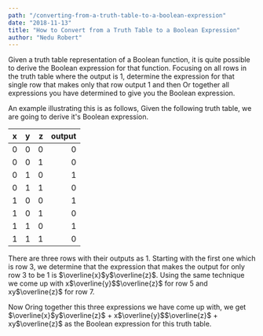 ```yaml
---
path: "/converting-from-a-truth-table-to-a-boolean-expression"
date: "2018-11-13"
title: "How to Convert from a Truth Table to a Boolean Expression"
author: "Nedu Robert"
---
```


Given a truth table representation of a Boolean function, it is quite possible to derive the Boolean expression for that function. Focusing on all rows in the truth table where the output is 1, determine the expression for that single row that makes only that row output 1 and then Or together all expressions you have determined to give you the Boolean expression.

An example illustrating this is as follows, Given the following truth table, we are going to derive it's Boolean expression.

| x | y | z | output |
| --|:-:| -:| -----: |
| 0 | 0 | 0 |   0    |
| 0 | 0 | 1 |   0    |
| 0 | 1 | 0 |   1    |
| 0 | 1 | 1 |   0    |
| 1 | 0 | 0 |   1    |
| 1 | 0 | 1 |   0    |
| 1 | 1 | 0 |   1    |
| 1 | 1 | 1 |   0    |

There are three rows with their outputs as 1. Starting with the first one which is row 3, we determine that the expression that makes the output for only row 3 to be 1 is $\overline{x}$y$\overline{z}$. Using the same technique we come up with x$\overline{y}$$\overline{z}$ for row 5 and xy$\overline{z}$ for row 7.

Now Oring together this three expressions we have come up with, we get $\overline{x}$y$\overline{z}$ + x$\overline{y}$$\overline{z}$ + xy$\overline{z}$ as the Boolean expression for this truth table.